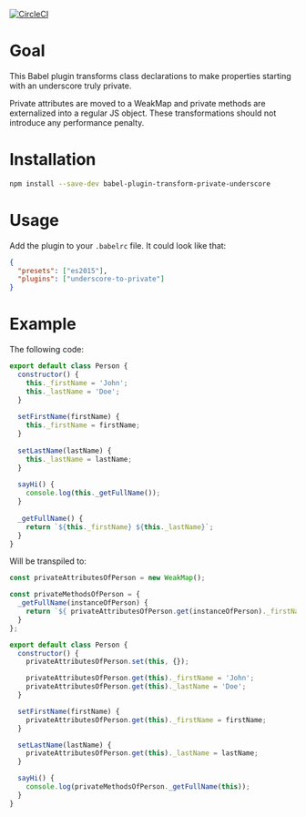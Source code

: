 [![CircleCI](https://circleci.com/gh/tibdex/babel-plugin-transform-private-underscore.svg?style=svg)](https://circleci.com/gh/tibdex/babel-plugin-transform-private-underscore)

# Goal

This Babel plugin transforms class declarations to make properties starting with an underscore truly private.

Private attributes are moved to a WeakMap and private methods are externalized into a regular JS object. These transformations should not introduce any performance penalty.

# Installation

```bash
npm install --save-dev babel-plugin-transform-private-underscore
```

# Usage

Add the plugin to your `.babelrc` file. It could look like that:

```json
{
  "presets": ["es2015"],
  "plugins": ["underscore-to-private"]
}
```

# Example

The following code:

```javascript
export default class Person {
  constructor() {
    this._firstName = 'John';
    this._lastName = 'Doe';
  }
  
  setFirstName(firstName) {
    this._firstName = firstName;
  }
  
  setLastName(lastName) {
    this._lastName = lastName;
  }
  
  sayHi() {
    console.log(this._getFullName());
  }
  
  _getFullName() {
    return `${this._firstName} ${this._lastName}`;
  }
}
```

Will be transpiled to:

```javascript
const privateAttributesOfPerson = new WeakMap();

const privateMethodsOfPerson = {
  _getFullName(instanceOfPerson) {
    return `${ privateAttributesOfPerson.get(instanceOfPerson)._firstName } ${ privateAttributesOfPerson.get(instanceOfPerson)._lastName }`;
  }
};

export default class Person {
  constructor() {
    privateAttributesOfPerson.set(this, {});

    privateAttributesOfPerson.get(this)._firstName = 'John';
    privateAttributesOfPerson.get(this)._lastName = 'Doe';
  }

  setFirstName(firstName) {
    privateAttributesOfPerson.get(this)._firstName = firstName;
  }

  setLastName(lastName) {
    privateAttributesOfPerson.get(this)._lastName = lastName;
  }

  sayHi() {
    console.log(privateMethodsOfPerson._getFullName(this));
  }
}
```
